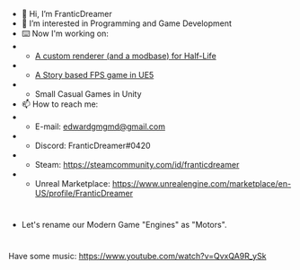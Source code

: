 - 👋 Hi, I’m FranticDreamer
- 👀 I’m interested in Programming and Game Development
- ⌨️ Now I'm working on:
- - [A custom renderer (and a modbase) for Half-Life](https://github.com/edgarbarney/halflife-planckepoch/tree/spirit/spirit-1.8-trinity)
- - [A Story based FPS game in UE5](https://store.steampowered.com/app/1353210/CAPITAL/)
- - Small Casual Games in Unity
- 📫 How to reach me:
- - E-mail: edwardgmgmd@gmail.com
- - Discord: FranticDreamer#0420
- - Steam: https://steamcommunity.com/id/franticdreamer
- - Unreal Marketplace: https://www.unrealengine.com/marketplace/en-US/profile/FranticDreamer
# 
- Let's rename our Modern Game "Engines" as "Motors".
#
Have some music: https://www.youtube.com/watch?v=QvxQA9R_ySk
